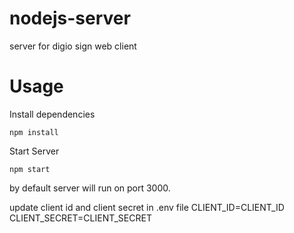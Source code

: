 # nodejs-server
server for digio sign web client
# Usage
Install dependencies

    npm install

Start Server

    npm start

by default server will run on port 3000.


update client id and client secret in .env file 
CLIENT_ID=CLIENT_ID
CLIENT_SECRET=CLIENT_SECRET        
